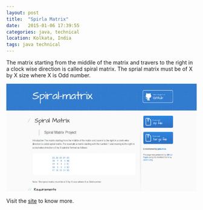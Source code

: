 ```yaml
---
layout: post
title:  "Spirla Matrix"
date:   2015-01-06 17:39:55
categories: java, technical
location: Kolkata, India
tags: java technical
---
```


The matrix starting from the middile of the matrix and travers to the right in a clock wise direction is called spiral matrix. The sprial matrix must be of X by X size where X is Odd number.

<div class="post-image">
    <img src="img/spiral-matrix.jpg" />
    <p class="post-image-caption">Visit the <a href="http://palsuman.github.io/spiral-matrix/">site</a> to know more.</p>
</div>
